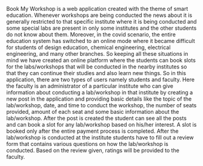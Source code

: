 Book My Workshop is a web application created with the theme of smart education. Whenever workshops are being conducted the news about it is generally restricted to that specific institute where it is being conducted and some special labs are present in only some institutes and the other students do not know about them. Moreover, in the covid scenario, the entire education system has switched to an online mode where it became difficult for students of design education, chemical engineering, electrical engineering, and many other branches. So keeping all these situations in mind we have created an online platform where the students can book slots for the labs/workshops that will be conducted in the nearby institutes so that they can continue their studies and also learn new things. So in this application, there are two types of users namely students and faculty. Here the faculty is an administrator of a particular institute who can give information about conducting a lab/workshop in that institute by creating a new post in the application and providing basic details like the topic of the lab/workshop, date, and time to conduct the workshop, the number of seats provided, amount of each seat and some basic information about the lab/workshop. After the post is created the student can see all the posts and can book a slot for any lab/workshop based on his/her interest. A slot is booked only after the entire payment process is completed. After the lab/workshop is conducted at the institute students have to fill out a review form that contains various questions on how the lab/workshop is conducted. Based on the review given, ratings will be provided to the faculty.
